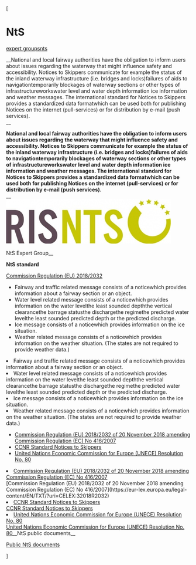 [

# NtS

<a href="/expert_groups" style="text-transform:lowercase;">Expert Groups</a><a href="/expert_groups/nts" style="text-transform:lowercase;">NtS</a>  
  


__National and local fairway authorities have the obligation to inform users about issues regarding the waterway that might influence safety and accessibility. Notices to Skippers communicate for example the status of the inland waterway infrastructure (i.e. bridges and locks)failures of aids to navigationtemporarily blockages of waterway sections or other types of infrastructureworkswater level and water depth information ice information and weather messages. The international standard for Notices to Skippers provides a standardized data formatwhich can be used both for publishing Notices on the internet (pull-services) or for distribution by e-mail (push services).  
__

__National and local fairway authorities have the obligation to inform users about issues regarding the waterway that might influence safety and accessibility. Notices to Skippers communicate for example the status of the inland waterway infrastructure (i.e. bridges and locks)failures of aids to navigationtemporarily blockages of waterway sections or other types of infrastructureworkswater level and water depth information ice information and weather messages. The international standard for Notices to Skippers provides a standardized data formatwhich can be used both for publishing Notices on the internet (pull-services) or for distribution by e-mail (push services).  
__  
![](/docs/Image/342/thumb_450x-_nts.jpg)__  

NtS Expert Group__  
  
  
  
  
  
  
  
__NtS standard__  
  
<a href="http://eur-lex.europa.eu/legal-content/EN/ALL/?uri=OJ:L:2007:105:TOC" target="_blank">Commission Regulation (EU) 2018/2032</a>  
  
  


*   Fairway and traffic related message consists of a noticewhich provides information about a fairway section or an object.
*   Water level related message consists of a noticewhich provides information on the water levelthe least sounded depththe vertical clearancethe barrage statusthe dischargethe regimethe predicted water levelthe least sounded predicted depth or the predicted discharge.
*   Ice message consists of a noticewhich provides information on the ice situation.
*   Weather related message consists of a noticewhich provides information on the weather situation. (The states are not required to provide weather data.)

<li>Fairway and traffic related message consists of a noticewhich provides information about a fairway section or an object.</li><li>Water level related message consists of a noticewhich provides information on the water levelthe least sounded depththe vertical clearancethe barrage statusthe dischargethe regimethe predicted water levelthe least sounded predicted depth or the predicted discharge.</li><li>Ice message consists of a noticewhich provides information on the ice situation.</li><li>Weather related message consists of a noticewhich provides information on the weather situation. (The states are not required to provide weather data.)</li>  
  
  
  
  
  
  


*   [Commission Regulation (EU) 2018/2032 of 20 November 2018 amending Commission Regulation (EC) No 416/2007](https://eur-lex.europa.eu/legal-content/EN/TXT/?uri=CELEX:32018R2032)
*   <a href="http://www.ccr-zkr.org/13020700-en.html#05" target="_blank">CCNR Standard Notices to Skippers</a>
*   <a href="http://www.unece.org/trans/main/sc3/sc3res.html" target="_blank">United Nations Economic Commission for Europe (UNECE) Resolution No. 80</a>

<li><a href="https://eur-lex.europa.eu/legal-content/EN/TXT/?uri=CELEX:32018R2032">Commission Regulation (EU) 2018/2032 of 20 November 2018 amending Commission Regulation (EC) No 416/2007</a></li>[Commission Regulation (EU) 2018/2032 of 20 November 2018 amending Commission Regulation (EC) No 416/2007](https://eur-lex.europa.eu/legal-content/EN/TXT/?uri=CELEX:32018R2032)<li><a href="http://www.ccr-zkr.org/13020700-en.html#05" target="_blank">CCNR Standard Notices to Skippers</a></li><a href="http://www.ccr-zkr.org/13020700-en.html#05" target="_blank">CCNR Standard Notices to Skippers</a><li><a href="http://www.unece.org/trans/main/sc3/sc3res.html" target="_blank">United Nations Economic Commission for Europe (UNECE) Resolution No. 80</a></li><a href="http://www.unece.org/trans/main/sc3/sc3res.html" target="_blank">United Nations Economic Commission for Europe (UNECE) Resolution No. 80</a>__NtS public documents__  
  
<a href="/library/expert_groups/nts" target="_blank">Public NtS documents</a>  
  
]